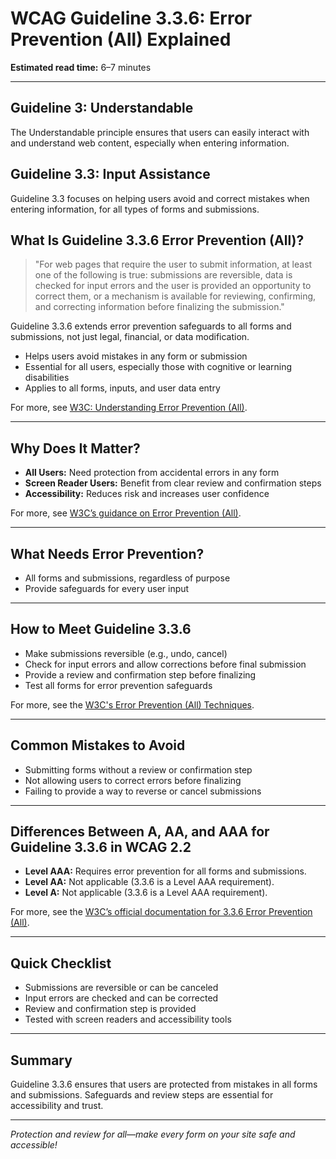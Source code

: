 <!--
title: 3.3.6 - Error Prevention (All)
series: Making the Web Accessible for All
description: A practical guide to WCAG Guideline 3.3.6 (Error Prevention (All)—what it means, why it matters, and how to help users avoid mistakes in all types of forms and submissions.
keywords: wcag 3.3.6, error prevention, accessibility, web standards, user experience, form validation
image: WCAG-Series-3.3.6.png
imageAlt: Blue text on yellow background saying, "Web Content Accessibiilty Guiedlines (WCAG) 3.3.6 Explained, Error Prevention (All)"
status: published
date: 2025-07-03
excerpt: This guideline helps users avoid mistakes in forms and submissions.
previous: /wcag/WCAG-Guideline-3-3-5-Help-Explained, Guideline 3.3.5 - Help
next: /wcag/WCAG-Guideline-3-3-7-Redundant-Entry-Explained, Guideline 3.3.7 - Redundant Entry
-->

# **WCAG Guideline 3.3.6: Error Prevention (All) Explained**

**Estimated read time:** 6–7 minutes

---

## **Guideline 3: Understandable**

The Understandable principle ensures that users can easily interact with and understand web content, especially when entering information.

## **Guideline 3.3: Input Assistance**

Guideline 3.3 focuses on helping users avoid and correct mistakes when entering information, for all types of forms and submissions.

## **What Is Guideline 3.3.6 Error Prevention (All)?**

> "For web pages that require the user to submit information, at least one of the following is true: submissions are reversible, data is checked for input errors and the user is provided an opportunity to correct them, or a mechanism is available for reviewing, confirming, and correcting information before finalizing the submission."

Guideline 3.3.6 extends error prevention safeguards to all forms and submissions, not just legal, financial, or data modification.

- Helps users avoid mistakes in any form or submission
- Essential for all users, especially those with cognitive or learning disabilities
- Applies to all forms, inputs, and user data entry

For more, see [W3C: Understanding Error Prevention (All)](https://www.w3.org/WAI/WCAG21/Understanding/error-prevention-all).

---

## **Why Does It Matter?**

- **All Users:** Need protection from accidental errors in any form
- **Screen Reader Users:** Benefit from clear review and confirmation steps
- **Accessibility:** Reduces risk and increases user confidence

For more, see [W3C’s guidance on Error Prevention (All)](https://www.w3.org/WAI/WCAG22/Understanding/error-prevention-all.html).

---

## **What Needs Error Prevention?**

- All forms and submissions, regardless of purpose
- Provide safeguards for every user input

---

## **How to Meet Guideline 3.3.6**

- Make submissions reversible (e.g., undo, cancel)
- Check for input errors and allow corrections before final submission
- Provide a review and confirmation step before finalizing
- Test all forms for error prevention safeguards

For more, see the [W3C's Error Prevention (All) Techniques](https://www.w3.org/WAI/WCAG22/Techniques/general/G98).

---

## **Common Mistakes to Avoid**

- Submitting forms without a review or confirmation step
- Not allowing users to correct errors before finalizing
- Failing to provide a way to reverse or cancel submissions

---

## **Differences Between A, AA, and AAA for Guideline 3.3.6 in WCAG 2.2**

- **Level AAA:** Requires error prevention for all forms and submissions.
- **Level AA:** Not applicable (3.3.6 is a Level AAA requirement).
- **Level A:** Not applicable (3.3.6 is a Level AAA requirement).

For more, see the [W3C’s official documentation for 3.3.6 Error Prevention (All)](https://www.w3.org/WAI/WCAG22/Understanding/error-prevention-all.html).

---

## **Quick Checklist**

- Submissions are reversible or can be canceled
- Input errors are checked and can be corrected
- Review and confirmation step is provided
- Tested with screen readers and accessibility tools

---

## **Summary**

Guideline 3.3.6 ensures that users are protected from mistakes in all forms and submissions. Safeguards and review steps are essential for accessibility and trust.

---

_Protection and review for all—make every form on your site safe and accessible!_
